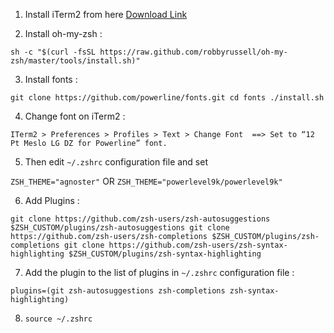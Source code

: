 1. Install iTerm2 from here [Download Link](https://www.iterm2.com/)

2. Install oh-my-zsh :

 `sh -c "$(curl -fsSL https://raw.github.com/robbyrussell/oh-my-zsh/master/tools/install.sh)"`
 
3. Install fonts :

 `git clone https://github.com/powerline/fonts.git
 cd fonts
 ./install.sh`

4. Change font on iTerm2 :

 `ITerm2 > Preferences > Profiles > Text > Change Font  ==> Set to “12 Pt Meslo LG DZ for Powerline” font.`

5. Then edit `~/.zshrc` configuration file and set

 `ZSH_THEME="agnoster"` OR `ZSH_THEME="powerlevel9k/powerlevel9k"`

6. Add Plugins :

 `git clone https://github.com/zsh-users/zsh-autosuggestions $ZSH_CUSTOM/plugins/zsh-autosuggestions
 git clone https://github.com/zsh-users/zsh-completions $ZSH_CUSTOM/plugins/zsh-completions
 git clone https://github.com/zsh-users/zsh-syntax-highlighting $ZSH_CUSTOM/plugins/zsh-syntax-highlighting`

7. Add the plugin to the list of plugins in `~/.zshrc` configuration file :

 `plugins=(git zsh-autosuggestions zsh-completions zsh-syntax-highlighting)`
 
8. `source ~/.zshrc`
